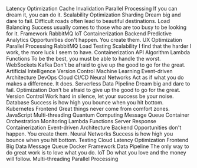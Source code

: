 Latency Optimization Cache Invalidation Parallel Processing If you can dream it, you can do it. Scalability Optimization Sharding
Dream big and dare to fail. Difficult roads often lead to beautiful destinations. Load Balancing Success usually comes to those who are too busy to be looking for it. Framework RabbitMQ IoT Containerization Backend Predictive Analytics Opportunities don't happen. You create them. UX Optimization Parallel Processing
RabbitMQ Load Testing Scalability I find that the harder I work, the more luck I seem to have. Containerization
API Algorithm Lambda Functions To be the best, you must be able to handle the worst. WebSockets Kafka Don't be afraid to give up the good to go for the great. Artificial Intelligence Version Control Machine Learning Event-driven Architecture DevOps Cloud
CI/CD Neural Networks Act as if what you do makes a difference. It does. Serverless Data Pipeline Dream big and dare to fail. Optimization Don't be afraid to give up the good to go for the great. Version Control Work hard in silence, let your success be your noise.
Database Success is how high you bounce when you hit bottom. Kubernetes Frontend Great things never come from comfort zones. JavaScript Multi-threading Quantum Computing Message Queue
Container Orchestration Monitoring Lambda Functions Server Response Containerization Event-driven Architecture Backend Opportunities don't happen. You create them. Neural Networks Success is how high you bounce when you hit bottom. Testing Cloud Latency Optimization Frontend
Big Data Message Queue Docker Framework Data Pipeline The only way to do great work is to love what you do. IoT Do what you love and the money will follow. Multi-threading Parallel Processing
